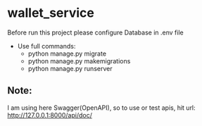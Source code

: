 # wallet_service

Before run this project please configure Database in .env file

* Use full commands:
  * python manage.py migrate
  * python manage.py makemigrations
  * python manage.py runserver
  
## Note:
I am using here Swagger(OpenAPI), so to use or test apis, hit url: http://127.0.0.1:8000/api/doc/